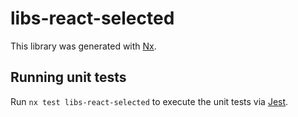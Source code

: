 # libs-react-selected

This library was generated with [Nx](https://nx.dev).

## Running unit tests

Run `nx test libs-react-selected` to execute the unit tests via [Jest](https://jestjs.io).
